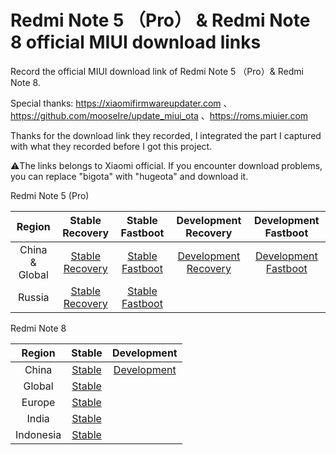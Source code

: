 # Redmi Note 5 （Pro） & Redmi Note 8 official MIUI download links

Record the official MIUI download link of Redmi Note 5 （Pro）& Redmi Note 8.

Special thanks:
https://xiaomifirmwareupdater.com 、https://github.com/mooseIre/update_miui_ota 、https://roms.miuier.com 

Thanks for the download link they recorded, I integrated the part I captured with what they recorded before I got this project.

⚠️The links belongs to Xiaomi official.
If you encounter download problems, you can replace "bigota" with "hugeota" and download it.

Redmi Note 5 (Pro)

| Region | Stable Recovery | Stable Fastboot | Development Recovery | Development Fastboot |
| :----: | :----: | :----: | :----: | :----: |
| China & Global |[Stable Recovery](https://github.com/Kifranei/wG_miuidownloadlink/blob/main/whyred_stable/whyred_recovery_cn_mi.md)|[Stable Fastboot](https://github.com/Kifranei/wG_miuidownloadlink/blob/main/whyred_stable/whyred_fastboot_cn_mi.md)|[Development Recovery](https://github.com/Kifranei/wG_miuidownloadlink/blob/main/whyred_developer/whyred_recovery_developer_cn.md)|[Development Fastboot](https://github.com/Kifranei/wG_miuidownloadlink/blob/main/whyred_developer/whyred_fastboot_developer_cn.md)
| Russia |[Stable Recovery](https://github.com/Kifranei/wG_miuidownloadlink/blob/main/whyred_stable/whyred_recovery_ru.md)|[Stable Fastboot](https://github.com/Kifranei/wG_miuidownloadlink/blob/main/whyred_stable/whyred_fastboot_ru.md)||


Redmi Note 8

| Region | Stable | Development |
| :----: | :----: | :----: |
| China |[Stable](https://github.com/Kifranei/wG_miuidownloadlink/blob/main/stable/CN.md)|[Development](https://github.com/Kifranei/wG_miuidownloadlink/blob/main/development/CN.md)
| Global |[Stable](https://github.com/Kifranei/wG_miuidownloadlink/blob/main/stable/MI.md)|
| Europe |[Stable](https://github.com/Kifranei/wG_miuidownloadlink/blob/main/stable/EEA.md)|
| India |[Stable](https://github.com/Kifranei/wG_miuidownloadlink/blob/main/stable/IN.md)|
| Indonesia |[Stable](https://github.com/Kifranei/wG_miuidownloadlink/blob/main/stable/ID.md)|

